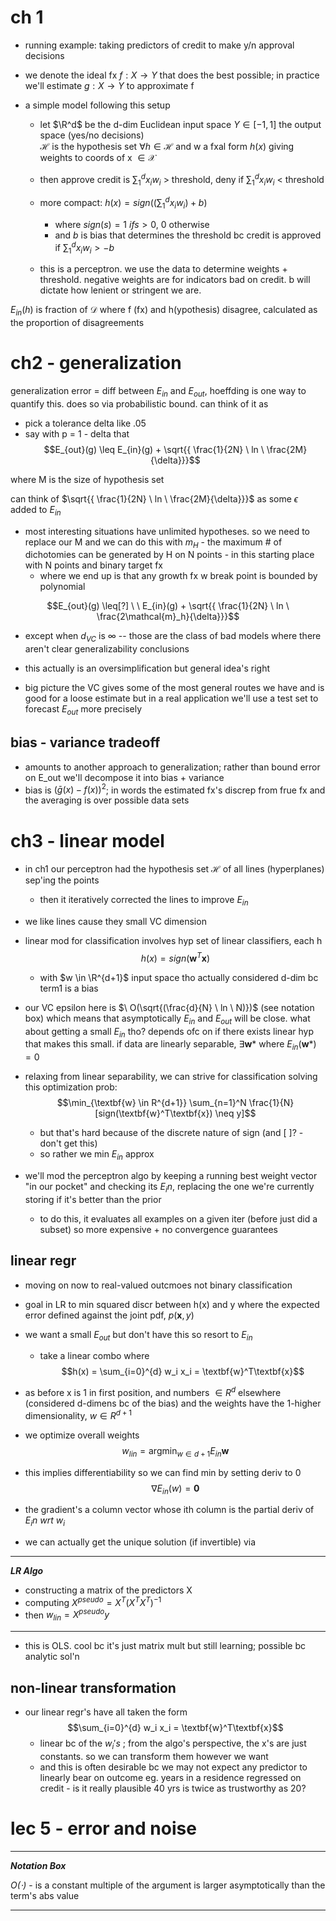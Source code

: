 # ch 1 
- running example: taking predictors of credit to make y/n approval decisions  
- we denote the ideal fx $f:X \rightarrow Y$ that does the best possible; in practice we'll estimate $g:X \rightarrow  Y$ to approximate f  
- a simple model following this setup  
    
    - let $\R^d$ be the d-dim Euclidean input space $Y \in [ -1, 1]$ the output space (yes/no decisions)  
    $\mathcal{H}$ is the hypothesis set $\forall h \in \mathcal{H}$ and w a fxal form $h(x)$ giving weights to coords of x $\in \mathcal{X}$  
    
    - then approve credit is $\sum{_1^d} x_i w_i$ > threshold, deny if $\sum{_1^d} x_i w_i$ <  threshold  

    - more compact: $h(x) = sign((\sum{_1^d} x_i w_i) + b)$  

        - where $sign(s) = 1 \ if s >0$, 0 otherwise 
        - and $b$ is bias that determines the threshold bc credit is approved if 
        $\sum{_1^d} x_i w_i > - b$  
    - this is a perceptron. we use the data to determine weights + threshold. negative weights are for indicators bad on credit. b will dictate how lenient or stringent we are.  

$E_{in}(h)$ is fraction of $\mathcal{D}$ where f (fx) and h(ypothesis) disagree, calculated as the proportion of disagreements      

# ch2 - generalization   
generalization error = diff between $E_{in}$ and $E_{out}$, hoeffding is one way to quantify this. does so via probabilistic bound. can think of it as  
- pick a tolerance delta like .05  
- say with p = 1 - delta that 
$$E_{out}(g) \leq E_{in}(g) + \sqrt{{ \frac{1}{2N} \ ln \ \frac{2M}{\delta}}}$$

where M is the size of hypothesis set  

can think of $\sqrt{{ \frac{1}{2N} \ ln \ \frac{2M}{\delta}}}$ as some $\epsilon$ added to $E_{in}$  

- most interesting situations have unlimited hypotheses. so we need to replace our M and we can do this with $m_H$ - the maximum # of dichotomies can be generated by H on N points - in this starting place with N points and binary target fx  
    - where we end up is that any growth fx w break point is bounded by polynomial 

$$E_{out}(g) \leq[?]  \ \ E_{in}(g) + \sqrt{{ \frac{1}{2N} \ ln \ \frac{2\mathcal{m}_h}{\delta}}}$$  

- except when $d_{VC}$ is $\infty$ -- those are the class of bad models where there aren't clear generalizability conclusions  

- this actually is an oversimplification but general idea's right  

- big picture the VC gives some of the most general routes we have and is good for a loose estimate but in a real application we'll use a test set to forecast $E_{out}$ more precisely  

## bias - variance tradeoff  
- amounts to another approach to generalization; rather than bound error on E_out we'll decompose it into bias + variance 
- bias is $(\bar{g}(x) - f(x))^2$; in words the estimated fx's discrep from frue fx and the averaging is over possible data sets   

# ch3 - linear model   
- in ch1 our perceptron had the hypothesis set $\mathcal{H}$ of all lines (hyperplanes) sep'ing the points  
    - then it iteratively corrected the lines to improve $E_{in}$  

- we like lines cause they small VC dimension  

- linear mod for classification involves hyp set of linear classifiers, each h 
    $$h(x) = sign(\textbf{w}^T\textbf{x})$$
    - with $w \in \R^{d+1}$ input space tho actually considered d-dim bc term1 is a bias  

- our VC epsilon here is $\ O(\sqrt{(\frac{d}{N} \ ln \ N)})$ (see notation box)  which means that asymptotically $E_{in}$ and $E_{out}$ will be close. what about getting a small $E_{in}$ tho? depends ofc on if there exists linear hyp that makes this small. if data are linearly separable, $\exists \textbf{w}*$ where $E_{in}(\textbf{w}*) = 0$

- relaxing from linear separability, we can strive for classification solving this optimization prob:  
$$\min_{\textbf{w} \in R^{d+1}} \sum_{n=1}^N \frac{1}{N} [sign(\textbf{w}^T\textbf{x}) \neq y]$$
    - but that's hard because of the discrete nature of sign (and [ ]? - don't get this)  
    - so rather we min $E_{in}$ approx  

- we'll mod the perceptron algo by keeping a running best weight vector "in our pocket" and checking its $E_in$, replacing the one we're currently storing if it's better than the prior  
    - to do this, it evaluates all examples on a given iter (before just did a subset) so more expensive + no convergence guarantees  

## linear regr  
- moving on now to real-valued outcmoes not binary classification  
- goal in LR to min squared discr between h(x) and y where the expected error defined against the joint pdf, $p(\textbf{x},y)$  
- we want a small $E_{out}$ but don't have this so resort to $E_{in}$  
    - take a linear combo where  
    $$h(x) = \sum_{i=0}^{d} w_i x_i = \textbf{w}^T\textbf{x}$$
- as before x is 1 in first position, and numbers $\in R^d$ elsewhere (considered d-dimens bc of the bias) and the weights have the 1-higher dimensionality, $w \in R^{d+1}$  

- we optimize overall weights 
$$w_{lin} = \operatorname*{argmin}_{w \in d+1} E_{in}\textbf{w}$$

- this implies differentiability so we can find min by setting deriv to 0 
$$\nabla E_{in}(w)=\textbf{0}$$
- the gradient's a column vector whose ith column is the partial deriv of $E_in \ wrt \ w_i$  
- we can actually get the unique solution (if invertible) via
---
***LR Algo***
-  constructing a matrix of the predictors X  
- computing $X^{pseudo} = X^T(X^T X^T)^{-1}$
- then  $w_{lin}=X^{pseudo}y$
---
- this is OLS. cool bc it's just matrix mult but still learning; possible bc analytic sol'n  

## non-linear transformation  
- our linear regr's have all taken the form  
$$\sum_{i=0}^{d} w_i x_i = \textbf{w}^T\textbf{x}$$
    - linear bc of the $w_i's$ ; from the algo's perspective, the x's are just constants. so we can transform them however we want  
    - and this is often desirable bc we may not expect any predictor to linearly bear on outcome eg. years in a residence regressed on credit - is it really plausible 40 yrs is twice as trustworthy as 20?  

# lec 5 - error and noise  
    

---
***Notation Box***

*$O(\cdot)$* - is a constant multiple of the argument is larger asymptotically than the term's abs value   

---


